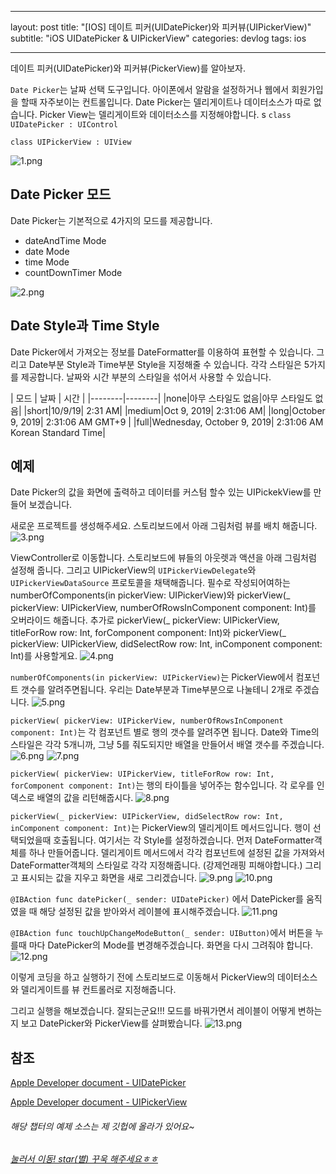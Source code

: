 
---
layout: post
title:  "[IOS] 데이트 피커(UIDatePicker)와 피커뷰(UIPickerView)"
subtitle:   "iOS UIDatePicker & UIPickerView"
categories: devlog
tags: ios

---

데이트 피커(UIDatePicker)와 피커뷰(PickerView)를 알아보자.

`Date Picker`는 날짜 선택 도구입니다.
아이폰에서 알람을 설정하거나 웹에서 회원가입을 할때 자주보이는 컨트롤입니다.
Date Picker는 델리게이트나 데이터소스가 따로 없습니다.
Picker View는 델리게이트와 데이터소스를 지정해야합니다.
s
`class UIDatePicker : UIControl` 

`class UIPickerView : UIView` 

![1.png](https://MinominoDomino.github.io/assets/img/ios/UIDatePickerAndUIPickerView/1.png)

## Date Picker 모드
Date Picker는 기본적으로 4가지의 모드를 제공합니다.
 - dateAndTime Mode
 - date Mode
 - time Mode
 - countDownTimer Mode

![2.png](https://MinominoDomino.github.io/assets/img/ios/UIDatePickerAndUIPickerView/2.png)


## Date Style과 Time Style
Date Picker에서 가져오는 정보를 DateFormatter를 이용하여 표현할 수 있습니다.
그리고 Date부분 Style과 Time부분 Style을 지정해줄 수 있습니다.
각각 스타일은 5가지를 제공합니다.
날짜와 시간 부분의 스타일을 섞어서 사용할 수 있습니다.

| 모드 | 날짜 | 시간 |
|--------|--------|
|none|아무 스타일도 없음|아무 스타일도 없음|
|short|10/9/19| 2:31 AM|
|medium|Oct 9, 2019| 2:31:06 AM|
|long|October 9, 2019| 2:31:06 AM GMT+9 |
|full|Wednesday, October 9, 2019| 2:31:06 AM Korean Standard Time|

## 예제
Date Picker의 값을 화면에 출력하고 데이터를 커스텀 할수 있는 UIPickekView를 만들어 보겠습니다.

새로운 프로젝트를 생성해주세요.
스토리보드에서 아래 그림처럼 뷰를 배치 해줍니다.
![3.png](https://MinominoDomino.github.io/assets/img/ios/UIDatePickerAndUIPickerView/3.png)

ViewController로 이동합니다.
스토리보드에 뷰들의 아웃렛과 액션을 아래 그림처럼 설정해 줍니다.
그리고 UIPickerView의 `UIPickerViewDelegate`와 `UIPickerViewDataSource` 프로토콜을 채택해줍니다.
필수로 작성되어여하는 numberOfComponents(in pickerView: UIPickerView)와 pickerView(_ pickerView: UIPickerView, numberOfRowsInComponent component: Int)를 오버라이드 해줍니다.
추가로 pickerView(_ pickerView: UIPickerView, titleForRow row: Int, forComponent component: Int)와 pickerView(_ pickerView: UIPickerView, didSelectRow row: Int, inComponent component: Int)를 사용할게요. 
![4.png](https://MinominoDomino.github.io/assets/img/ios/UIDatePickerAndUIPickerView/4.png)

`numberOfComponents(in pickerView: UIPickerView)`는 PickerView에서 컴포넌트 갯수를 알려주면됩니다.
우리는 Date부분과 Time부분으로 나눌테니 2개로 주겠습니다.
![5.png](https://MinominoDomino.github.io/assets/img/ios/UIDatePickerAndUIPickerView/5.png)

`pickerView( pickerView: UIPickerView, numberOfRowsInComponent component: Int)`는 각 컴포넌트 별로 행의 갯수를 알려주면 됩니다. Date와 Time의 스타일은 각각 5개니까, 그냥 5를 줘도되지만 배열을 만들어서 배열 갯수를 주겠습니다.
![6.png](https://MinominoDomino.github.io/assets/img/ios/UIDatePickerAndUIPickerView/6.png)
![7.png](https://MinominoDomino.github.io/assets/img/ios/UIDatePickerAndUIPickerView/7.png)

`pickerView( pickerView: UIPickerView, titleForRow row: Int, forComponent component: Int)`는 행의 타이틀을 넣어주는 함수입니다. 각 로우를 인덱스로 배열의 값을 리턴해줍시다.
![8.png](https://MinominoDomino.github.io/assets/img/ios/UIDatePickerAndUIPickerView/8.png)

`pickerView(_ pickerView: UIPickerView, didSelectRow row: Int, inComponent component: Int)`는 PickerView의 델리게이트 메서드입니다. 행이 선택되었을때 호출됩니다. 여기서는 각 Style를 설정하겠습니다.
먼저 DateFormatter객체를 하나 만들어줍니다.
델리게이트 메서드에서 각각 컴포넌트에 설정된 값을 가져와서 DateFormatter객체의 스타일로 각각 지정해줍니다. (강제언래핑 피해야합니다.)
그리고 표시되는 값을 지우고 화면을 새로 그리겠습니다.
![9.png](https://MinominoDomino.github.io/assets/img/ios/UIDatePickerAndUIPickerView/9.png)
![10.png](https://MinominoDomino.github.io/assets/img/ios/UIDatePickerAndUIPickerView/10.png)

`@IBAction func datePicker(_ sender: UIDatePicker)` 에서 DatePicker를 움직였을 때 해당 설정된 값을 받아와서 레이블에 표시해주겠습니다.
![11.png](https://MinominoDomino.github.io/assets/img/ios/UIDatePickerAndUIPickerView/11.png)

`@IBAction func touchUpChangeModeButton(_ sender: UIButton)`에서 버튼을 누를때 마다 DatePicker의 Mode를 변경해주겠습니다. 화면을 다시 그려줘야 합니다.
![12.png](https://MinominoDomino.github.io/assets/img/ios/UIDatePickerAndUIPickerView/12.png)

이렇게 코딩을 하고 실행하기 전에 스토리보드로 이동해서 PickerView의 데이터소스와 델리게이트를 뷰 컨트롤러로 지정해줍니다.

그리고 실행을 해보겠습니다.
잘되는군요!!!
모드를 바꿔가면서 레이블이 어떻게 변하는지 보고 DatePicker와 PickerView를 살펴봤습니다.
![13.png](https://MinominoDomino.github.io/assets/img/ios/UIDatePickerAndUIPickerView/13.png)


## 참조
[Apple Developer document - UIDatePicker](https://developer.apple.com/documentation/uikit/uidatepicker)

[Apple Developer document - UIPickerView](https://developer.apple.com/documentation/uikit/uipickerview)


###### 해당 챕터의 예제 소스는 제 깃헙에 올라가 있어요~
###### [눌러서 이동! star(별) 꾸욱 해주세요ㅎㅎ](https://github.com/MinominoDomino/ios-sample-store)







